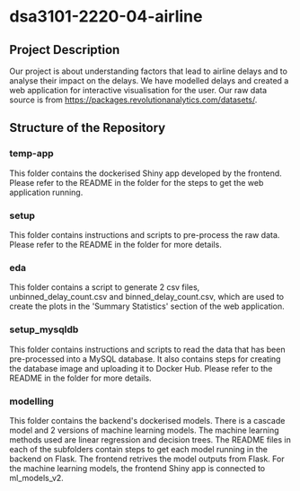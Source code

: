 # dsa3101-2220-04-airline

## **Project Description**
Our project is about understanding factors that lead to airline delays and to analyse their impact on the delays. We have modelled delays and created a web application for interactive visualisation for the user. Our raw data source is from https://packages.revolutionanalytics.com/datasets/. 

## **Structure of the Repository**
### **temp-app**
This folder contains the dockerised Shiny app developed by the frontend. Please refer to the README in the folder for the steps to get the web application running.

### **setup**
This folder contains instructions and scripts to pre-process the raw data. Please refer to the README in the folder for more details.

### **eda**
This folder contains a script to generate 2 csv files, unbinned_delay_count.csv and binned_delay_count.csv, which are used to create the plots in the 'Summary Statistics' section of the web application.

### **setup_mysqldb**
This folder contains instructions and scripts to read the data that has been pre-processed into a MySQL database. It also contains steps for creating the database image and uploading it to Docker Hub. Please refer to the README in the folder for more details.

### **modelling**
This folder contains the backend's dockerised models. There is a cascade model and 2 versions of machine learning models. The machine learning methods used are linear regression and decision trees. The README files in each of the subfolders contain steps to get each model running in the backend on Flask. The frontend retrives the model outputs from Flask. For the machine learning models, the frontend Shiny app is connected to ml_models_v2. 